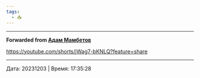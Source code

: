 ```yaml
---
tags:
  - 📥
---
```


***

**Forwarded from [Адам Мамбетов](https://t.me/Adammambetov)**

https://youtube.com/shorts/jWag7-bKNLQ?feature=share

---

Дата: 20231203 | Время: 17:35:28
